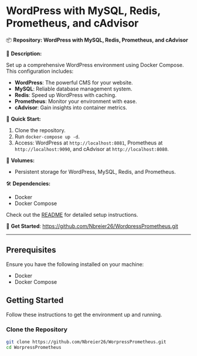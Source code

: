 # WordPress with MySQL, Redis, Prometheus, and cAdvisor

📦 **Repository: WordPress with MySQL, Redis, Prometheus, and cAdvisor**

🚀 **Description:**

Set up a comprehensive WordPress environment using Docker Compose. This configuration includes:

- **WordPress**: The powerful CMS for your website.
- **MySQL**: Reliable database management system.
- **Redis**: Speed up WordPress with caching.
- **Prometheus**: Monitor your environment with ease.
- **cAdvisor**: Gain insights into container metrics.

🔧 **Quick Start:**

1. Clone the repository.
2. Run `docker-compose up -d`.
3. Access:
WordPress at `http://localhost:8081`,
Prometheus at `http://localhost:9090`,
and cAdvisor at `http://localhost:8080`.

📂 **Volumes:**

- Persistent storage for WordPress, MySQL, Redis, and Prometheus.

🛠 **Dependencies:**

- Docker
- Docker Compose

Check out the [README](https://github.com/Nbreier26/WordpressPrometheus/blob/main/README.md) for detailed setup instructions.

🔗 **Get Started**: https://github.com/Nbreier26/WordpressPrometheus.git

---

## Prerequisites

Ensure you have the following installed on your machine:
- Docker
- Docker Compose

## Getting Started

Follow these instructions to get the environment up and running.

### Clone the Repository

```bash
git clone https://github.com/Nbreier26/WorpressPrometheus.git
cd WorpressPrometheus
